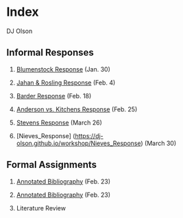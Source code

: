 # Index

DJ Olson

## Informal Responses

1. [Blumenstock Response](https://dj-olson.github.io/workshop/Blumenstock) (Jan. 30)

2. [Jahan & Rosling Response](https://dj-olson.github.io/workshop/jahan_rosling) (Feb. 4)

3. [Barder Response](https://github.com/DJ-Olson/workshop/blob/master/Owen_Barder_Response.md) (Feb. 18)

4. [Anderson vs. Kitchens Response](https://dj-olson.github.io/workshop/AndersonVsKitchens) (Feb. 25) 

5. [Stevens Response](https://dj-olson.github.io/workshop/Stevens_Response) (March 26) 

6. [Nieves_Response] (https://dj-olson.github.io/workshop/Nieves_Response) (March 30)


## Formal Assignments

1. [Annotated Bibliography](https://github.com/DJ-Olson/workshop/blob/master/AnnotatedBib.md) (Feb. 23)

1. [Annotated Bibliography](https://dj-olson.github.io/workshop/AnnotatedBib) (Feb. 23)
 
 
2. Literature Review


 
